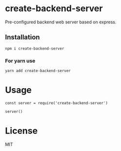 # create-backend-server
Pre-configured backend web server based on express.

## Installation
`npm i create-backend-server`

### For yarn use
`yarn add create-backend-server`

# Usage
```
const server = require('create-backend-server')

server()
```

# License
MIT